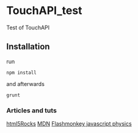 # TouchAPI_test

Test of TouchAPI

## Installation
run 
```
npm install
``` 
and afterwards 
```
grunt
```

### Articles and tuts
[html5Rocks](http://www.html5rocks.com/en/mobile/touch/)
[MDN](https://developer.mozilla.org/en-US/docs/Web/API/Touch)
[Flashmonkey javascript physics](http://www.flashmonkey.co.uk/simple-javascript-physics/)





